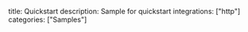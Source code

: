 title: Quickstart
description: Sample for quickstart
integrations: ["http"]
categories: ["Samples"]
